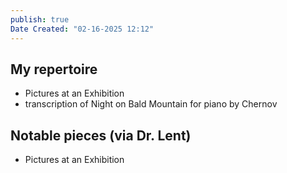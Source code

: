 ```yaml
---
publish: true
Date Created: "02-16-2025 12:12"
---
```

## My repertoire
- Pictures at an Exhibition
- transcription of Night on Bald Mountain for piano by Chernov
## Notable pieces (via Dr. Lent)
- Pictures at an Exhibition